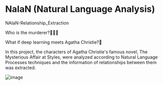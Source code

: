 # NalaN (Natural Language Analysis)

NAlaN-Relationship_Extraction

Who is the murderer?🔪🔪🔪

What if deep learning meets Agatha Christie?👀

In this project, the characters of Agatha Christie's famous novel, The Mysterious Affair at Styles, were analyzed according to Natural Language Processes techniques and the information of relationships between them was extracted.




![image](https://user-images.githubusercontent.com/66321074/184339225-127bd87b-7e6c-4e63-a3ff-692183c6fea8.png)
